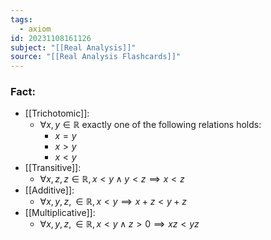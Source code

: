 ```yaml
---
tags:
  - axiom
id: 20231108161126
subject: "[[Real Analysis]]"
source: "[[Real Analysis Flashcards]]"
---
```

### Fact:
- [[Trichotomic]]:
	- $\forall x, y \in \mathbb{R}$ exactly one of the following relations holds:
		- $x=y$
		- $x>y$
		- $x<y$
- [[Transitive]]:
	- $\forall x, z, z \in \mathbb{R}, x < y \wedge y < z \implies x < z$
- [[Additive]]:
	- $\forall x, y, z, \in \mathbb{R}, x < y \implies x + z < y + z$
- [[Multiplicative]]:
	- $\forall x, y, z, \in \mathbb{R}, x < y \wedge z > 0 \implies xz < yz$
